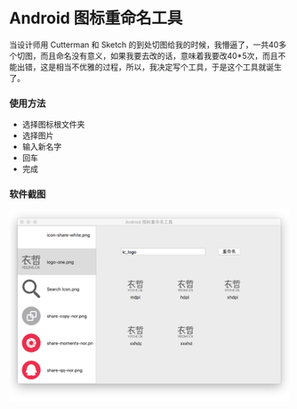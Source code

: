 # Android 图标重命名工具

当设计师用 Cutterman 和 Sketch 的到处切图给我的时候，我懵逼了，一共40多个切图，而且命名没有意义，如果我要去改的话，意味着我要改40*5次，而且不能出错，这是相当不优雅的过程，所以，我决定写个工具，于是这个工具就诞生了。

### 使用方法

- 选择图标根文件夹
- 选择图片
- 输入新名字
- 回车
- 完成



### 软件截图

![截图](https://github.com/lewiswon/android-icon-rename/blob/master/screen%20shot/rename.png)	
